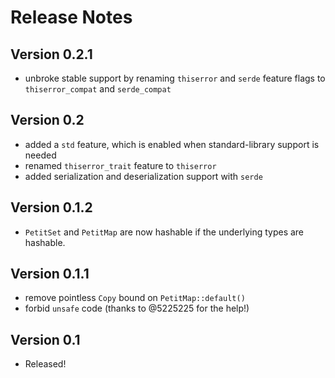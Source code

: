# Release Notes

## Version 0.2.1

- unbroke stable support by renaming `thiserror` and `serde` feature flags to `thiserror_compat` and `serde_compat`

## Version 0.2

- added a `std` feature, which is enabled when standard-library support is needed
- renamed `thiserror_trait` feature to `thiserror`
- added serialization and deserialization support with `serde`

## Version 0.1.2

- `PetitSet` and `PetitMap` are now hashable if the underlying types are hashable.

## Version 0.1.1

- remove pointless `Copy` bound on `PetitMap::default()`
- forbid `unsafe` code (thanks to @5225225 for the help!)

## Version 0.1

- Released!
